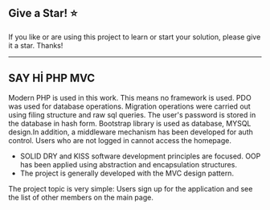 ## Give a Star! :star:
If you like or are using this project to learn or start your solution, please give it a star. Thanks!
<hr>

## SAY Hİ PHP MVC

Modern PHP is used in this work. This means no framework is used. PDO was used for database operations. Migration operations were carried out using filing structure and raw sql queries.
The user's password is stored in the database in hash form. Bootstrap library is used as database, MYSQL design.In addition, a middleware mechanism has been developed for auth control. Users who are not logged in cannot access the homepage.
* SOLID DRY and KISS software development principles are focused. OOP has been applied using abstraction and encapsulation structures.
* The project is generally developed with the MVC design pattern.

The project topic is very simple: Users sign up for the application and see the list of other members on the main page.
